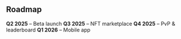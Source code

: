 ## Roadmap
**Q2 2025** – Beta launch
**Q3 2025** – NFT marketplace
**Q4 2025** – PvP & leaderboard
**Q1 2026** – Mobile app